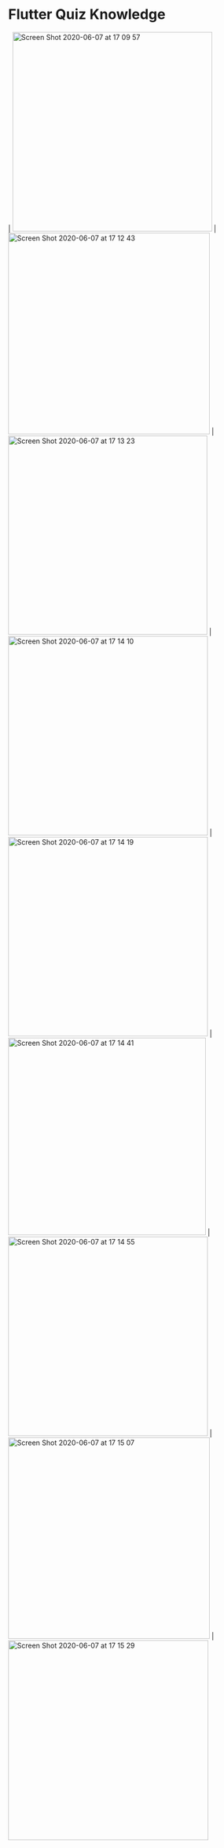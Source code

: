 # Flutter Quiz Knowledge




 | <img width="406" alt="Screen Shot 2020-06-07 at 17 09 57" src="https://user-images.githubusercontent.com/49479782/83966192-f84b9680-a8e2-11ea-85c2-f26bb1a33daf.png">
 | 
<img width="410" alt="Screen Shot 2020-06-07 at 17 12 43" src="https://user-images.githubusercontent.com/49479782/83966212-13b6a180-a8e3-11ea-8ec2-cc7ed9298160.png"> | 
<img width="405" alt="Screen Shot 2020-06-07 at 17 13 23" src="https://user-images.githubusercontent.com/49479782/83966213-187b5580-a8e3-11ea-82f3-2e432930a8bc.png">
 |
<img width="406" alt="Screen Shot 2020-06-07 at 17 14 10" src="https://user-images.githubusercontent.com/49479782/83966238-38127e00-a8e3-11ea-91e4-63353de5cd5c.png"> |<img width="406" alt="Screen Shot 2020-06-07 at 17 14 19" src="https://user-images.githubusercontent.com/49479782/83966240-3c3e9b80-a8e3-11ea-9328-a9e74dddb931.png"> |
<img width="402" alt="Screen Shot 2020-06-07 at 17 14 41" src="https://user-images.githubusercontent.com/49479782/83966241-3e085f00-a8e3-11ea-869b-c826489a300a.png"> |<img width="406" alt="Screen Shot 2020-06-07 at 17 14 55" src="https://user-images.githubusercontent.com/49479782/83966242-3ea0f580-a8e3-11ea-85e9-40b864f9b5dc.png"> |<img width="410" alt="Screen Shot 2020-06-07 at 17 15 07" src="https://user-images.githubusercontent.com/49479782/83966246-419be600-a8e3-11ea-9862-0af7adae2d65.png"> |
<img width="407" alt="Screen Shot 2020-06-07 at 17 15 29" src="https://user-images.githubusercontent.com/49479782/83966248-42cd1300-a8e3-11ea-9c15-249bb499fa07.png">

